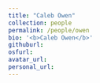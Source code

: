 ```yaml
---
title: "Caleb Owen"
collection: people
permalink: /people/owen
bio: '<b>Caleb Owen</b>'
githuburl:
osfurl:
avatar_url:
personal_url:
---
```

